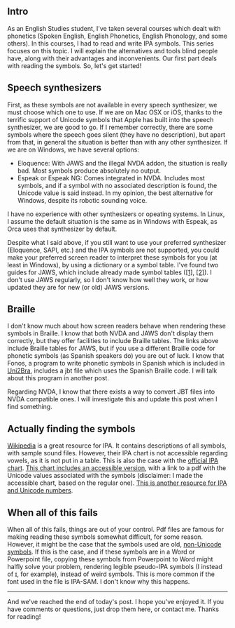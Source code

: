 <!--
.. title: Phonetic symbols (part 1): reading
.. slug: phonetic-symbols-part-1-reading
.. date: 2018-06-05 14:00:00 +02:00
.. tags: accessibility, linguistics, phonetics, NVDA, Unicode, JAWS, Windows, VoiceOver, Mac, IOs, Espeak, Eloquence
.. category: 
.. link: 
.. description: 
.. type: text
-->

## Intro

As an English Studies student, I've taken several courses which dealt with phonetics (Spoken English, English Phonetics, English Phonology, and some others). In this courses, I had to read and write IPA symbols. This series focuses on this topic. I will explain the alternatives and tools blind people have, along with their advantages and inconvenients. Our first part deals with reading the symbols. So, let's get started!

## Speech synthesizers

First, as these symbols are not available in every speech synthesizer, we must choose which one to use. If we are on Mac OSX or iOS, thanks to the terrific 
support of Unicode symbols that Apple has built into the speech synthesizer, we are good to go. If I remember correctly, there are some symbols where the speech 
goes silent (they have no description), but apart from that, in general the situation is better than with any other synthesizer. If we are on Windows, we have several options:

* Eloquence: With JAWS and the illegal NVDA addon, the situation is really bad. Most symbols produce absolutely no output.
* Espeak or Espeak NG: Comes integrated in NVDA. Includes most symbols, and if a symbol with no associated description is found, the Unicode value is said instead. In my opinion, the best alternative for Windows, despite its robotic sounding voice. 

I have no experience with other synthesizers or opeating systems. In Linux, I assume the default situation is the same as in Windows with Espeak, as Orca uses that synthesizer by default.

Despite what I said above, if you still want to use your preferred synthesizer (Eloquence, SAPI, etc.) and the IPA symbols are not supported, you could make your preferred screen reader to interpret these symbols for you (at least in Windows), by using a dictionary or a symbol table. I've found two guides for JAWS, which include already made symbol tables ([\[1\]][l1], [\[2\]][l2]). I don't use JAWS regularly, so I don't know how well they work, or how updated they are for new (or old) JAWS versions. 

[l1]: http://accessibility.psu.edu/foreignlanguages/jawssymbols/
[l2]: http://www.ruf.rice.edu/~reng/jaws-ipa.html

## Braille

I don't know much about how screen readers behave when rendering these symbols in Braille. I know that both NVDA and JAWS don't display them correctly, but they offer facilities to include Braille tables. The  links above include Braille tables for JAWS, but if you use a different Braille code for phonetic symbols (as Spanish speakers do) you are out of luck. I know that Fonos, a program to write phonetic symbols in Spanish which is included in [Uni2Bra], includes a jbt file which uses the Spanish Braille code. I will talk about this program in another post.

Regarding NVDA, I know that there exists a way to convert JBT files into NVDA compatible ones. I will investigate this and update this post when I find something.

[Uni2Bra]: ftp://ftp.once.es/pub/utt/tiflosoftware/Miscelanea/uni2bra.zip

## Actually finding the symbols

[Wikipedia] is a great resource for IPA. It contains descriptions of all symbols, with sample sound files. However, their IPA chart is not accessible regarding vowels, as it is not put in a table. This is also the case with the [official IPA chart]. [This chart  includes an accessible version][wipachart], with a link to a pdf with the Unicode values associated with the symbols (disclaimer: I made the accessible chart, based on the regular one). [This is another resource for IPA and Unicode numbers][Wells].

[Wikipedia]: https://en.wikipedia.org/wiki/International_Phonetic_Alphabet
[official IPA chart]: https://www.internationalphoneticassociation.org/content/full-ipa-chart
[wipachart]: https://westonruter.github.io/ipa-chart
[Wells]: http://www.phon.ucl.ac.uk/home/wells/ipa-unicode.htm

## When all of this fails

When all of this fails, things are out of your control. Pdf files are famous for making reading these symbols somewhat difficult, for some reason. However, it might be the case that the symbols used are old, [non-Unicode symbols][Wells2]. If this is the case, and if these symbols are in a Word or Powerpoint file, copying these symbols from Powerpoint to Word might halfly solve your problem, rendering legible pseudo-IPA symbols (I instead of ɪ, for example), instead of weird symbols. This is more common if the font used in the file is IPA-SAM. I don't know why this happens.

[Wells2]: https://phonetic-blog.blogspot.com/2010/12/ban-legacy-fonts.html

---

And we've reached the end of today's post. I hope you've enjoyed it. If you have comments or questions, just drop them here, or contact me. Thanks for reading!
